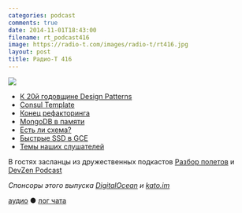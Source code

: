 ```yaml
---
categories: podcast
comments: true
date: 2014-11-01T18:43:00
filename: rt_podcast416
image: https://radio-t.com/images/radio-t/rt416.jpg
layout: post
title: Радио-Т 416
---
```


![](https://radio-t.com/images/radio-t/rt416.jpg)

* [К 20й годовщине Design Patterns](http://www.informit.com/articles/article.aspx?p=2249437)
* [Consul Template](https://hashicorp.com/blog/introducing-consul-template.html)
* [Конец рефакторинга](http://prsm.tc/1sxml3)
* [MongoDB в памяти](http://prsm.tc/QB0pTe)
* [Есть ли схема?](http://blog.jooq.org/2014/10/20/stop-claiming-that-youre-using-a-schemaless-database/)
* [Быстрые SSD в GCE](http://googlecloudplatform.blogspot.com/2014/10/announcing-beta-for-local-ssd.html)
* [Темы наших слушателей](http://www.radio-t.com/p/2014/10/28/prep-416)

В гостях засланцы из дружественных подкастов [Разбор полетов](http://razbor-poletov.com) и [DevZen Podcast](http://devzen.ru)

_Спонсоры этого выпуска [DigitalOcean](https://www.digitalocean.com) и [kato.im](https://kato.im)_

[аудио](http://cdn.radio-t.com/rt_podcast416.mp3) ● [лог чата](http://chat.radio-t.com/logs/radio-t-416.html)
<audio src="http://cdn.radio-t.com/rt_podcast416.mp3" preload="none"></audio>
